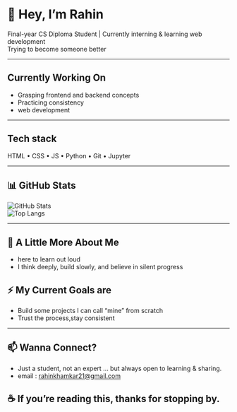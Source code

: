 # 👋 Hey, I’m Rahin

Final-year CS Diploma Student | Currently interning & learning web development  
Trying to become someone better 

---

## Currently Working On

- Grasping frontend and backend concepts
- Practicing consistency 
- web development 

---

## Tech stack 

HTML • CSS • JS • Python • Git • Jupyter

---

## 📊 GitHub Stats

![GitHub Stats](https://github-readme-stats.vercel.app/api?username=raahiin21&show_icons=true&theme=tokyonight)  
![Top Langs](https://github-readme-stats.vercel.app/api/top-langs/?username=raahiin21&layout=compact&theme=tokyonight)

---

## 💬 A Little More About Me

- here to learn out loud  
- I think deeply, build slowly, and believe in silent progress

## ⚡ My Current Goals are 

- Build some projects I can call “mine” from scratch
- Trust the process,stay consistent 
  
---

## 📫 Wanna Connect?
- Just a student, not an expert ... but always open to learning & sharing.
- email : rahinkhamkar21@gmail.com

## ☕ If you’re reading this, thanks for stopping by.